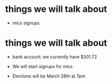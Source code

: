 # things we will talk about

- mics signups


# things we will talk about

- bank account: we currently have $301.72

- We will start signups for mics

- Elections will be March 28th at 7pm


